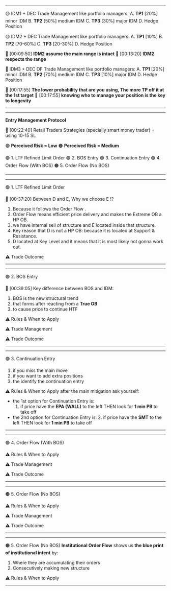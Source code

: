 ******************************************************************************
🟡 IDM1 + DEC
   Trade Management like portfolio managers:
    A. **TP1** [20%] minor IDM
    B. **TP2** [50%] medium IDM
    C. **TP3** [30%] major IDM
    D. Hedge Position

🟡 IDM2 + DEC
   Trade Management like portfolio managers:
    A. **TP1** [10%] 
    B. **TP2** [70-60%] 
    C. **TP3** [20-30%] 
    D. Hedge Position

💚 [00:09:50] **IDM2 assume the main range is intact**
💚 [00:13:20] **IDM2 respects the range**

🔴 IDM3 + DEC OF
   Trade Management like portfolio managers:
    A. **TP1** [20%] minor IDM
    B. **TP2** [70%] medium IDM
    C. **TP3** [10%] major IDM
    D. Hedge Position

💚 [00:17:55] **The lower probability that are you using, The more TP off it at the 1st target**
💚 [00:17:55] **knowing who to manage your position is the key to longevity**
******************************************************************************

******************************************************************************
**Entry Management Protocol**

💚 [00:22:40] Retail Traders Strategies (specially smart money trader) = using 10-15 SL

🟢 **Perceived Risk = Low**
🟠 **Perceived Risk = Medium**

🟢 1. LTF Refined Limit Order 
🟢 2. BOS Entry 
🟢 3. Continuation Entry 
🟢 4. Order Flow (With BOS)
🟠 5. Order Flow (No BOS)
******************************************************************************

******************************************************************************
🟢 1. LTF Refined Limit Order 

💚 [00:37:20] Between D and E, Why we choose E !? 
1. Because it follows the Order Flow .
2. Order Flow means efficient price delivery and makes the Extreme OB a HP OB.
3. we have internal sell of structure and E located inside that structure.
4. Key reason that D is not a HP OB: because it is located at Support & Resistance.
5. D located at Key Level and it means that it is most likely not gonna work out.

⚠️ Trade Outcome
******************************************************************************

******************************************************************************
🟢 2. BOS Entry 

💚 [00:39:05] Key difference between BOS and IDM:
1. BOS is the new structural trend 
2. that forms after reacting from a **True OB**
3. to cause price to continue HTF

⚠️ Rules & When to Apply 

⚠️ Trade Management

⚠️ Trade Outcome
******************************************************************************

******************************************************************************
🟢 3. Continuation Entry 
1. if you miss the main move
2. if you want to add extra positions
3. the identify the continuation entry
   
⚠️ Rules & When to Apply 
after the main mitigation ask yourself:
- the 1st option for Continuation Entry is:
    1. if price have the **EPA (WALL)** to the left THEN look for **1 min PB** to take off
- the 2nd option for Continuation Entry is:
    2. if price have the **SMT** to the left THEN look for **1 min PB** to take off
******************************************************************************

******************************************************************************
🟢 4. Order Flow (With BOS)

⚠️ Rules & When to Apply 

⚠️ Trade Management

⚠️ Trade Outcome
******************************************************************************

******************************************************************************
🟠 5. Order Flow (No BOS)

⚠️ Rules & When to Apply 

⚠️ Trade Management

⚠️ Trade Outcome
******************************************************************************

******************************************************************************
🟠 5. Order Flow (No BOS)
**Institutional Order Flow** shows us **the blue print of institutional intent** by:
1. Where they are accumulating their orders
2. Consecutively making new structure

⚠️ Rules & When to Apply 

******************************************************************************
